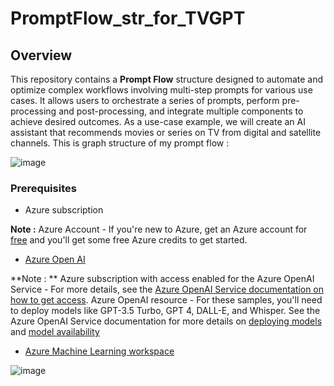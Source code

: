 # PromptFlow_str_for_TVGPT

## Overview 
This repository contains a **Prompt Flow** structure designed to automate and optimize complex workflows involving multi-step prompts for various use cases. It allows users to orchestrate a series of prompts, perform pre-processing and post-processing, and integrate multiple components to achieve desired outcomes.
As a use-case example, we will create an AI assistant that recommends movies or series on TV from digital and satellite channels.
This is graph structure of my prompt flow : 

![image](https://github.com/user-attachments/assets/4f97e5e0-cc36-4356-b50e-2902dc654045)

### Prerequisites

- Azure subscription

  
**Note :** Azure Account - If you're new to Azure, get an Azure account for [free](https://azure.microsoft.com/en-us/free/?wt.mc_id=online-social-sicotin)
 and you'll get some free Azure credits to get started.

- [Azure Open AI](https://azure.microsoft.com/tr-tr/products/ai-services/openai-service)


  
**Note : ** Azure subscription with access enabled for the Azure OpenAI Service - For more details, see the [Azure OpenAI Service documentation on how to get access](https://learn.microsoft.com/en-us/azure/ai-services/openai/overview#how-do-i-get-access-to-azure-openai).
Azure OpenAI resource - For these samples, you'll need to deploy models like GPT-3.5 Turbo, GPT 4, DALL-E, and Whisper. See the Azure OpenAI Service documentation for more details on [deploying models](https://learn.microsoft.com/en-us/azure/ai-services/openai/how-to/create-resource?pivots=web-portal) and [model availability](https://learn.microsoft.com/en-us/azure/ai-services/openai/concepts/models)

- [Azure Machine Learning workspace](https://azure.microsoft.com/en-us/products/machine-learning)
  
![image](https://github.com/user-attachments/assets/13d78b66-b84d-459a-930c-9365fddb13fc)

